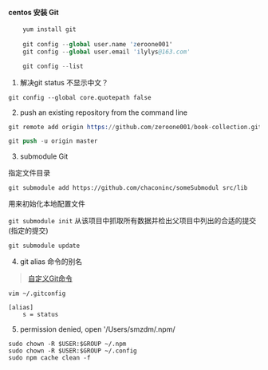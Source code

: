 #### centos 安装 Git

```s
    yum install git
    
    git config --global user.name 'zeroone001'
    git config --global user.email 'ilylys@163.com'

    git config --list

```
1. 解决git status 不显示中文？

`git config --global core.quotepath false`

2. push an existing repository from the command line

```s
git remote add origin https://github.com/zeroone001/book-collection.git

git push -u origin master
```

3. submodule Git

指定文件目录

`git submodule add https://github.com/chaconinc/someSubmodul src/lib`

用来初始化本地配置文件

`git submodule init`
 从该项目中抓取所有数据并检出父项目中列出的合适的提交(指定的提交)
 
`git submodule update`


4. git alias 命令的别名
   
> [自定义Git命令](https://www.kawabangga.com/posts/2177)

`vim ~/.gitconfig`

```
[alias]
    s = status
```
5. permission denied, open '/Users/smzdm/.npm/

```
sudo chown -R $USER:$GROUP ~/.npm
sudo chown -R $USER:$GROUP ~/.config
sudo npm cache clean -f
```
